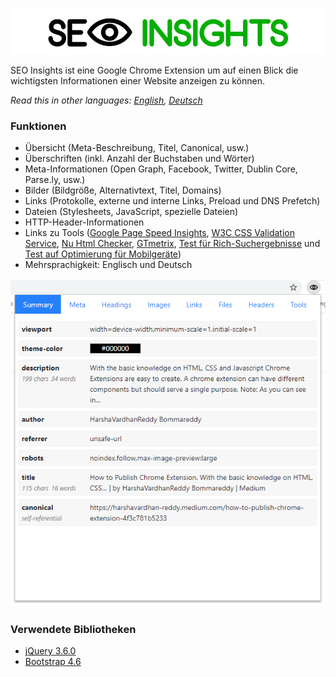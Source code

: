 ![](img/seo-insights-header.png)

SEO Insights ist eine Google Chrome Extension um auf einen Blick die wichtigsten Informationen einer Website anzeigen zu können.

*Read this in other languages: [English](README.md), [Deutsch](README.de.md)*

### Funktionen

* Übersicht (Meta-Beschreibung, Titel, Canonical, usw.)
* Überschriften (inkl. Anzahl der Buchstaben und Wörter)
* Meta-Informationen (Open Graph, Facebook, Twitter, Dublin Core, Parse.ly, usw.)
* Bilder (Bildgröße, Alternativtext, Titel, Domains)
* Links (Protokolle, externe und interne Links, Preload und DNS Prefetch)
* Dateien (Stylesheets, JavaScript, spezielle Dateien)
* HTTP-Header-Informationen
* Links zu Tools ([Google Page Speed Insights](https://developers.google.com/speed/pagespeed/insights/), [W3C CSS Validation Service](https://jigsaw.w3.org/css-validator/), [Nu Html Checker](https://validator.w3.org/nu/), [GTmetrix](https://gtmetrix.com/), [Test für Rich-Suchergebnisse](https://search.google.com/test/rich-results) und [Test auf Optimierung für Mobilgeräte](https://search.google.com/test/mobile-friendly))
* Mehrsprachigkeit: Englisch und Deutsch

![](img/seo-insights-summary.png)

### Verwendete Bibliotheken

* [jQuery 3.6.0](https://jquery.com/)
* [Bootstrap 4.6](https://getbootstrap.com/docs/4.6/getting-started/introduction/)